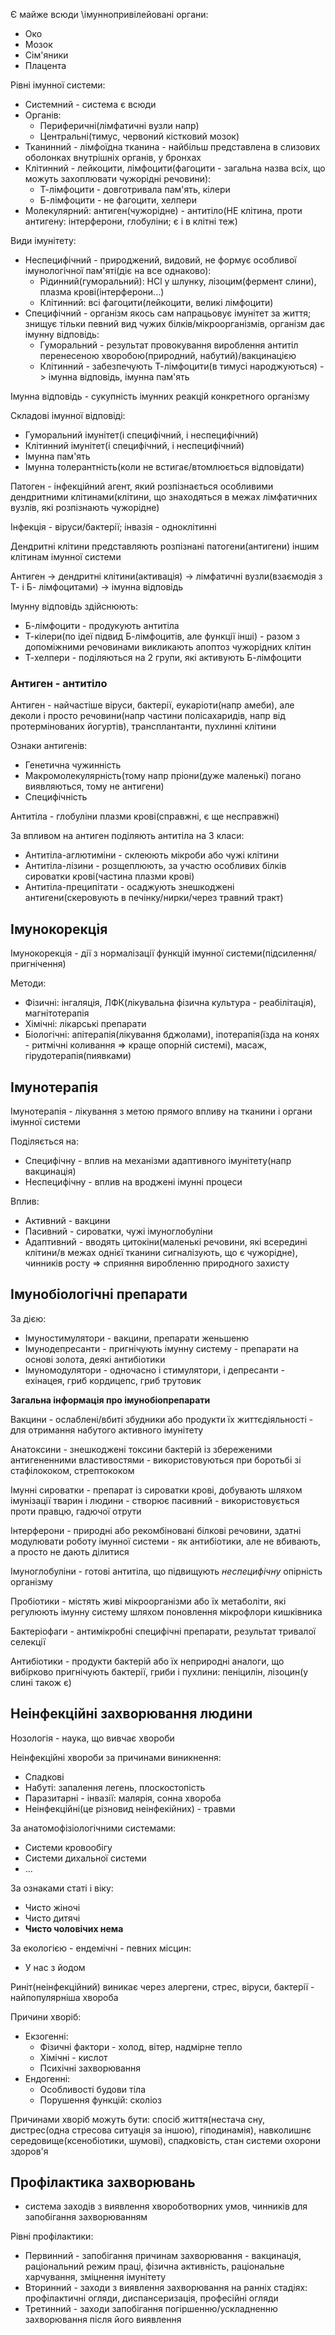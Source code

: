 Є майже всюди \імуннопривілейовані органи:
  - Око
  - Мозок
  - Сім'яники
  - Плацента

Рівні імунної системи:
  - Системний - система є всюди
  - Органів:
    - Периферичні(лімфатичні вузли напр)
    - Центральні(тимус, червоний кістковий мозок)
  - Тканинний - лімфоїдна тканина - найбільш представлена в слизових оболонках внутрішніх органів, у бронхах
  - Клітинний - лейкоцити, лімфоцити(фагоцити - загальна назва всіх, що можуть захоплювати чужорідні речовини):
    - Т-лімфоцити - довготривала пам'ять, кілери
    - Б-лімфоцити - не фагоцити, хелпери
  - Молекулярний: антиген(чужорідне) - антитіло(НЕ клітина, проти антигену: інтерферони, глобуліни; є і в клітні теж)

Види імунітету:
  - Неспецифічний - природжений, видовий, не формує особливої імунологічної пам'яті(діє на все однаково):
    - Рідинний(гуморальний): HCl у шлунку, лізоцим(фермент слини), плазма крові(інтерферони...)
    - Клітинний: всі фагоцити(лейкоцити, великі лімфоцити)
  - Специфічний - організм якось сам напрацьовує імунітет за життя; знищує тільки певний вид чужих білків/мікроорганізмів, організм дає імунну відповідь:
    - Гуморальний - результат провокування вироблення антитіл перенесеною хворобою(природний, набутий)/вакцинацією
    - Клітинний - забезпечують Т-лімфоцити(в тимусі народжуються) -> імунна відповідь, імунна пам'ять

Імунна відповідь - сукупність імунних реакцій конкретного організму

Складові імунної відповіді:
  - Гуморальний імунітет(і специфічний, і неспецифічний)
  - Клітинний імунітет(і специфічний, і неспецифічний)
  - Імунна пам'ять
  - Імунна толерантність(коли не встигає/втомлюється відповідати)

Патоген - інфекційний агент, який розпізнається особливими дендритними клітинами(клітини, що знаходяться в межах лімфатичних вузлів, які розпізнають чужорідне)

Інфекція - віруси/бактерії; інвазія - одноклітинні

Дендритні клітини представляють розпізнані патогени(антигени) іншим клітинам імунної системи

Антиген -> дендритні клітини(активація) -> лімфатичні вузли(взаємодія з Т- і Б- лімфоцитами) -> імунна відповідь

Імунну відповідь здійснюють:
  - Б-лімфоцити - продукують антитіла
  - Т-кілери(по ідеї підвид Б-лімфоцитів, але функції інші) - разом з допоміжними речовинами викликають апоптоз чужорідних клітин
  - Т-хелпери - поділяються на 2 групи, які активують Б-лімфоцити

### Антиген - антитіло

Антиген - найчастіше віруси, бактерії, еукаріоти(напр амеби), але деколи і просто речовини(напр частини полісахаридів, напр від протермінованих йогуртів), трансплантанти, пухлинні клітини

Ознаки антигенів:
  - Генетична чужинність
  - Макромолекулярність(тому напр пріони(дуже маленькі) погано виявляються, тому не антигени)
  - Специфічність

Антитіла - глобуліни плазми крові(справжні, є ще несправжні)

За впливом на антиген поділяють антитіла на 3 класи:
  - Антитіла-аглютиміни - склеюють мікроби або чужі клітини
  - Антитіла-лізини - розщеплюють, за участю особливих білків сироватки крові(частина плазми крові)
  - Антитіла-преципітати - осаджують знешкоджені антигени(скеровують в печінку/нирки/через травний тракт)

## Імунокорекція

Імунокорекція - дії з нормалізації функцій імунної системи(підсилення/пригнічення)

Методи:
  - Фізичні: інгаляція, ЛФК(лікувальна фізична культура - реабілітація), магнітотерапія
  - Хімічні: лікарські препарати
  - Біологічні: апітерапія(лікування бджолами), іпотерапія(їзда на конях - ритмічні коливання => краще опорній системі), масаж, гірудотерапія(пиявками)

## Імунотерапія

Імунотерапія - лікування з метою прямого впливу на тканини і органи імунної системи

Поділяється на:
  - Специфічну - вплив на механізми адаптивного імунітету(напр вакцинація)
  - Неспецифічну - вплив на вроджені імунні процеси

Вплив:
  - Активний - вакцини
  - Пасивний - сироватки, чужі імуноглобуліни
  - Адаптивний - вводять цитокіни(маленькі речовини, які всередині клітини/в межах однієї тканини сигналізують, що є чужорідне), чинників росту => сприяння виробленню природного захисту

## Імунобіологічні препарати

За дією:
  - Імуностимулятори - вакцини, препарати женьшеню
  - Імунодепресанти - пригнічують імунну систему - препарати на основі золота, деякі антибіотики
  - Імуномодулятори - одночасно і стимулятори, і депресанти - ехінацея, гриб кордицепс, гриб трутовик

**Загальна інформація про імунобіопрепарати**

Вакцини - ослаблені/вбиті збудники або продукти їх життєдіяльності - для отримання набутого активного імунітету

Анатоксини - знешкоджені токсини бактерій із збереженими антигененними властивостями - використовуються при боротьбі зі стафілококом, стрептококом

Імунні сироватки - препарат із сироватки крові, добувають шляхом імунізації тварин і людини - створює пасивний - використовується проти правцю, гадючої отрути

Інтерферони - природні або рекомбіновані білкові речовини, здатні модулювати роботу імунної системи - як антибіотики, але не вбивають, а просто не дають ділитися

Імуноглобуліни - готові антитіла, що підвищують _неспецифічну_ опірність організму

Пробіотики - містять живі мікроорганізми або їх метаболіти, які регулюють імунну систему шляхом поновлення мікрофлори кишківника

Бактеріофаги - антимікробні специфічні препарати, результат тривалої селекції

Антибіотики - продукти бактерій або їх неприродні аналоги, що вибірково пригнічують бактерії, гриби і пухлини: пеніцилін, лізоцин(у слині також є)

## Неінфекційні захворювання людини

Нозологія - наука, що вивчає хвороби

Неінфекційні хвороби за причинами виникнення:
  - Спадкові
  - Набуті: запалення легень, плоскостопість
  - Паразитарні - інвазії: малярія, сонна хвороба
  - Неінфекційні(це різновид неінфекійних) - травми

За анатомофізіологічними системами:
  - Системи кровообігу
  - Системи дихальної системи
  - ...

За ознаками статі і віку:
  - Чисто жіночі
  - Чисто дитячі
  - **Чисто чоловічих нема**

За екологією - ендемічні - певних місцин:
  - У нас з йодом

Риніт(неінфекційний) виникає через алергени, стрес, віруси, бактерії - найпопулярніша хвороба

Причини хворіб:
  - Екзогенні:
    - Фізичні фактори - холод, вітер, надмірне тепло
    - Хімічні - кислот
    - Психічні захворювання
  - Ендогенні:
    - Особливості будови тіла
    - Порушення функцій: сколіоз

Причинами хворіб можуть бути: спосіб життя(нестача сну, дистрес(одна стресова ситуація за іншою), гіподинамія), навколишнє середовище(ксенобіотики, шумові), спадковість, стан системи охорони здоров'я

## Профілактика захворювань

- система заходів з виявлення хвороботворних умов, чинників для запобігання захворюванням

Рівні профілактики:
  - Первинний - запобігання причинам захворювання - вакцинація, раціональний режим праці, фізична активність, раціональне харчування, зміцнення імунітету
  - Вторинний - заходи з виявлення захворювання на ранніх стадіях: профілактичні огляди, диспансеризація, професійні огляди
  - Третинний - заходи запобігання погіршенню/ускладненню захворювання після його виявлення

